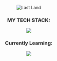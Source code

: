 <p align="center">
  <img src="https://github.com/sachinym/sachinym/assets/98590211/bfcca756-e3d5-411e-b29e-14473fb4eabc" alt="Last Land">
</p>

<h3 align="center">MY TECH STACK:</h3>
<p align="center">
  <a href="https://skillicons.dev">
    <img src="https://skillicons.dev/icons?i=git,c,cpp,java,python,html,css,js,mysql,mui" />
  </a>
</p>

<h3 align="center">Currently Learning:</h3>
<p align="center">
  <a href="https://skillicons.dev">
    <img src="https://skillicons.dev/icons?i=postman,react,selenium,figma,firebase">
  </a>
</p>
